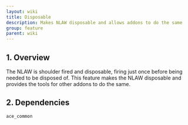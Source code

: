 ```yaml
---
layout: wiki
title: Disposable
description: Makes NLAW disposable and allows addons to do the same
group: feature
parent: wiki
---
```


## 1. Overview

The NLAW is shoulder fired and disposable, firing just once before being needed to be disposed of. This feature makes the NLAW disposable and provides the tools for other addons to do the same.

## 2. Dependencies

`ace_common`
